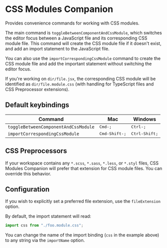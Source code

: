 # CSS Modules Companion

Provides convenience commands for working with CSS modules.

The main command is `toggleBetweenComponentAndCssModule`, which switches the editor focus between a JavaScript file and its corresponding CSS module file.  This command will create the CSS module file if it doesn't exist, and add an import statement to the JavaScript file.

You can also use the `importCorrespondingCssModule` command to create the CSS module file and add the important statement without switching the editor focus.

If you're working on `dir/file.jsx`, the corresponding CSS module will be identified as `dir/file.module.css` (with handling for TypeScript files and CSS Preprocessor extensions).

## Default keybindings

| Command | Mac | Windows |
| ------- | --- | ------- |
| `toggleBetweenComponentAndCssModule` | <kbd>Cmd-;</kbd> | <kbd>Ctrl-;</kbd> |
| `importCorrespondingCssModule` | <kbd>Cmd-Shift-;</kbd> | <kbd>Ctrl-Shift;</kbd> |

## CSS Preprocessors

If your workspace contains any `*.scss`, `*.sass`, `*.less`, or `*.styl` files, CSS Modules Companion will prefer that extension for CSS module files.  You can override this behavior.

## Configuration

If you wish to explicitly set a preferred file extension, use the `fileExtension` option.

By default, the import statement will read:
```jsx
import css from "./foo.module.css";
```
You can change the name of the import binding (`css` in the example above) to any string via the `importName` option.
